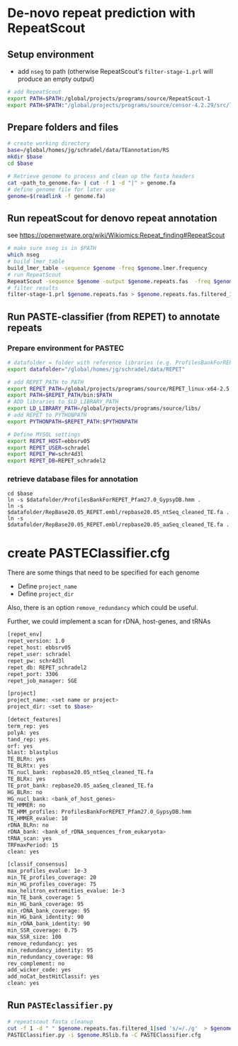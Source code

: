 # De-novo repeat prediction with RepeatScout

## Setup environment
- add ```nseg``` to path (otherwise RepeatScout's ```filter-stage-1.prl``` will produce an empty output)

```bash
# add RepeatScout
export PATH=$PATH:/global/projects/programs/source/RepeatScout-1
export PATH=$PATH:"/global/projects/programs/source/censor-4.2.29/src/lcfilter/nseg/"
```
## Prepare folders and files
```bash
# create working directory
base=/global/homes/jg/schradel/data/TEannotation/RS
mkdir $base
cd $base

# Retrieve genome to process and clean up the fasta headers
cat <path_to_genome.fa> | cut -f 1 -d "|" > genome.fa
# define genome file for later use
genome=$(readlink -f genome.fa)

```

## Run repeatScout for denovo repeat annotation
see https://openwetware.org/wiki/Wikiomics:Repeat_finding#RepeatScout
```bash
# make sure nseg is in $PATH
which nseg
# build lmer_table
build_lmer_table -sequence $genome -freq $genome.lmer.frequency
# run RepeatScout
RepeatScout -sequence $genome -output $genome.repeats.fas  -freq $genome.lmer.frequency
# filter results
filter-stage-1.prl $genome.repeats.fas > $genome.repeats.fas.filtered_1
```

## Run PASTE-classifier (from REPET) to annotate repeats
### Prepare environment for PASTEC
```bash
# datafolder = folder with reference libraries (e.g. ProfilesBankForREPET_Pfam27.0_GypsyDB.hmm)
export datafolder="/global/homes/jg/schradel/data/REPET"

# add REPET_PATH to PATH
export REPET_PATH=/global/projects/programs/source/REPET_linux-x64-2.5
export PATH=$REPET_PATH/bin:$PATH
# ADD libraries to $LD_LIBRARY_PATH
export LD_LIBRARY_PATH=/global/projects/programs/source/libs/
# add REPET to PYTHONPATH
export PYTHONPATH=$REPET_PATH:$PYTHONPATH

# Define MYSQL settings
export REPET_HOST=ebbsrv05
export REPET_USER=schradel
export REPET_PW=schr4d3l
export REPET_DB=REPET_schradel2
```

### retrieve database files for annotation
```
cd $base
ln -s $datafolder/ProfilesBankForREPET_Pfam27.0_GypsyDB.hmm .
ln -s $datafolder/RepBase20.05_REPET.embl/repbase20.05_ntSeq_cleaned_TE.fa .
ln -s $datafolder/RepBase20.05_REPET.embl/repbase20.05_aaSeq_cleaned_TE.fa .
```


# create PASTEClassifier.cfg
There are some things that need to be specified for each genome
- Define ```project_name```
- Define ```project_dir```

Also, there is an option ```remove_redundancy``` which could be useful.

Further, we could implement a scan for rDNA, host-genes, and tRNAs

```bash
[repet_env]
repet_version: 1.0
repet_host: ebbsrv05
repet_user: schradel
repet_pw: schr4d3l
repet_db: REPET_schradel2
repet_port: 3306
repet_job_manager: SGE

[project]
project_name: <set name or project>
project_dir: <set to $base>

[detect_features]
term_rep: yes
polyA: yes
tand_rep: yes
orf: yes
blast: blastplus
TE_BLRn: yes
TE_BLRtx: yes
TE_nucl_bank: repbase20.05_ntSeq_cleaned_TE.fa
TE_BLRx: yes
TE_prot_bank: repbase20.05_aaSeq_cleaned_TE.fa
HG_BLRn: no
HG_nucl_bank: <bank_of_host_genes>
TE_HMMER: no
TE_HMM_profiles: ProfilesBankForREPET_Pfam27.0_GypsyDB.hmm
TE_HMMER_evalue: 10
rDNA_BLRn: no
rDNA_bank: <bank_of_rDNA_sequences_from_eukaryota>
tRNA_scan: yes
TRFmaxPeriod: 15
clean: yes

[classif_consensus]
max_profiles_evalue: 1e-3
min_TE_profiles_coverage: 20
min_HG_profiles_coverage: 75
max_helitron_extremities_evalue: 1e-3
min_TE_bank_coverage: 5
min_HG_bank_coverage: 95
min_rDNA_bank_coverage: 95
min_HG_bank_identity: 90
min_rDNA_bank_identity: 90
min_SSR_coverage: 0.75
max_SSR_size: 100
remove_redundancy: yes
min_redundancy_identity: 95
min_redundancy_coverage: 98
rev_complement: no
add_wicker_code: yes
add_noCat_bestHitClassif: yes
clean: yes
```

## Run ```PASTEclassifier.py```
```bash
# repeatscout fasta cleanup
cut -f 1 -d " " $genome.repeats.fas.filtered_1|sed 's/=/./g'  > $genome.RSlib.fa
PASTEClassifier.py -i $genome.RSlib.fa -C PASTEClassifier.cfg
```
